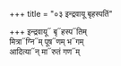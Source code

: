 +++
title = "०३ इन्द्रवायू बृहस्पतिं"

+++
इन्द्रवायू᳓ बृ᳓हस्प᳓तिम्  
मित्रा᳓ग्नि᳓म् पूष᳓णम् भ᳓गम्  
आदित्या᳓न् मा᳓रुतं गण᳓म्